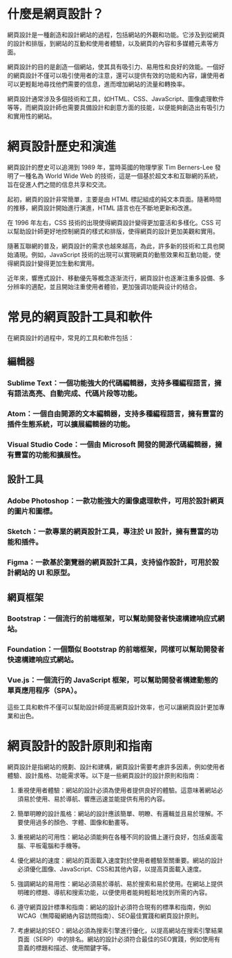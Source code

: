 # 什麼是網頁設計？

網頁設計是一種創造和設計網站的過程，包括網站的外觀和功能。它涉及到從網頁的設計和排版，到網站的互動和使用者體驗，以及網頁的內容和多媒體元素等方面。

網頁設計的目的是創造一個網站，使其具有吸引力、易用性和良好的效能。一個好的網頁設計不僅可以吸引使用者的注意，還可以提供有效的功能和內容，讓使用者可以更輕鬆地尋找他們需要的信息，進而增加網站的流量和轉換率。

網頁設計通常涉及多個技術和工具，如HTML、CSS、JavaScript、圖像處理軟件等等，而網頁設計師也需要具備設計和創意方面的技能，以便能夠創造出有吸引力和實用性的網站。

# 網頁設計歷史和演進

網頁設計的歷史可以追溯到 1989 年，當時英國的物理學家 Tim Berners-Lee 發明了一種名為 World Wide Web 的技術，這是一個基於超文本和互聯網的系統，旨在促進人們之間的信息共享和交流。

起初，網頁的設計非常簡單，主要是由 HTML 標記組成的純文本頁面。隨著時間的推移，網頁設計開始進行演進，HTML 語言也在不斷地更新和改進。

在 1996 年左右，CSS 技術的出現使得網頁設計變得更加靈活和多樣化。CSS 可以幫助設計師更好地控制網頁的樣式和排版，使得網頁的設計更加美觀和實用。

隨著互聯網的普及，網頁設計的需求也越來越高，為此，許多新的技術和工具也開始涌現。例如，JavaScript 技術的出現可以實現網頁的動態效果和互動功能，使得網頁設計變得更加生動和實用。

近年來，響應式設計、移動優先等概念逐渐流行，網頁設計也逐漸注重多設備、多分辨率的適配，並且開始注重使用者體验，更加强调功能與设计的结合。

# 常見的網頁設計工具和軟件

在網頁設計的過程中，常見的工具和軟件包括：

## 編輯器

### Sublime Text：一個功能強大的代碼編輯器，支持多種編程語言，擁有語法高亮、自動完成、代碼片段等功能。
### Atom：一個自由開源的文本編輯器，支持多種編程語言，擁有豐富的插件生態系統，可以擴展編輯器的功能。
### Visual Studio Code：一個由 Microsoft 開發的開源代碼編輯器，擁有豐富的功能和擴展性。

## 設計工具

### Adobe Photoshop：一款功能強大的圖像處理軟件，可用於設計網頁的圖片和圖標。
### Sketch：一款專業的網頁設計工具，專注於 UI 設計，擁有豐富的功能和插件。
### Figma：一款基於瀏覽器的網頁設計工具，支持協作設計，可用於設計網站的 UI 和原型。

## 網頁框架

### Bootstrap：一個流行的前端框架，可以幫助開發者快速構建响应式網站。
### Foundation：一個類似 Bootstrap 的前端框架，同樣可以幫助開發者快速構建响应式網站。
### Vue.js：一個流行的 JavaScript 框架，可以幫助開發者構建動態的單頁應用程序（SPA）。


這些工具和軟件不僅可以幫助設計師提高網頁設計效率，也可以讓網頁設計更加專業和出色。

# 網頁設計的設計原則和指南

網頁設計是指網站的規劃、設計和建構，網頁設計需要考慮許多因素，例如使用者體驗、設計風格、功能需求等。以下是一些網頁設計的設計原則和指南：

1. 重視使用者體驗：網站的設計必須為使用者提供良好的體驗。這意味著網站必須易於使用、易於導航、響應迅速並能提供有用的內容。

2. 簡單明瞭的設計風格：網站的設計應該簡單、明瞭、有邏輯並且易於理解。不要使用過多的顏色、字體、圖像和動畫等。

3. 重視網站的可用性：網站必須能夠在各種不同的設備上運行良好，包括桌面電腦、平板電腦和手機等。

4. 優化網站的速度：網站的頁面載入速度對於使用者體驗至關重要。網站的設計必須優化圖像、JavaScript、CSS和其他內容，以提高頁面載入速度。

5. 強調網站的易用性：網站必須易於導航、易於搜索和易於使用。在網站上提供明確的標題、導航和搜索功能，以便使用者能夠輕鬆地找到所需的內容。

6. 遵守網頁設計標準和指南：網站的設計必須符合現有的標準和指南，例如WCAG（無障礙網絡內容訪問指南）、SEO最佳實踐和網頁設計原則。

7. 考慮網站的SEO：網站必須為搜索引擎進行優化，以提高網站在搜索引擎結果頁面（SERP）中的排名。網站的設計必須符合最佳的SEO實踐，例如使用有意義的標題和描述、使用關鍵字等。